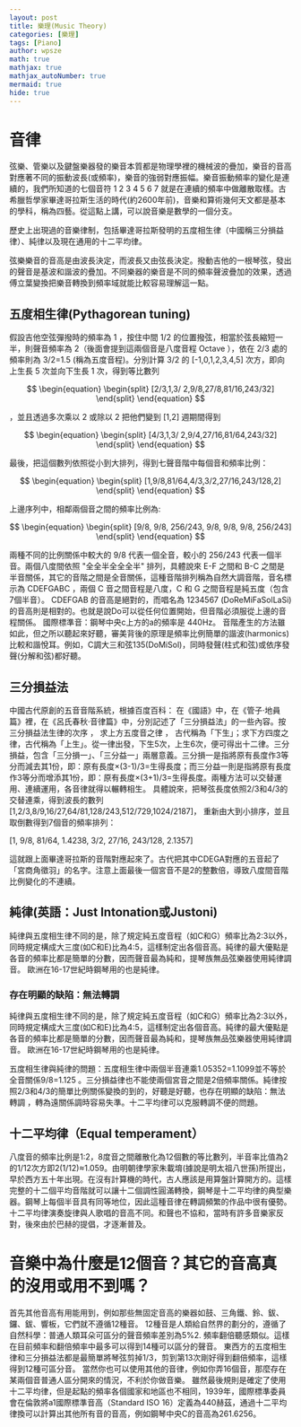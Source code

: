 ```yaml
---
layout: post
title: 樂理(Music Theory)
categories: [樂理]
tags: [Piano]
author: wpsze
math: true
mathjax: true
mathjax_autoNumber: true
mermaid: true
hide: true
---
```


# 音律

弦樂、管樂以及鍵盤樂器發的樂音本質都是物理學裡的機械波的疊加，樂音的音高對應著不同的振動波長(或頻率)，樂音的強弱對應振幅。樂音振動頻率的變化是連續的，我們所知道的七個音符 1 2 3 4 5 6 7 就是在連續的頻率中做離散取樣。古希臘哲學家畢達哥拉斯生活的時代(約2600年前)，音樂和算術幾何天文都是基本的學科，稱為四藝。從這點上講，可以說音樂是數學的一個分支。

歷史上出現過的音樂律制，包括畢達哥拉斯發明的五度相生律（中國稱三分損益律）、純律以及現在通用的十二平均律。

弦樂樂音的音高是由波長決定，而波長又由弦長決定。撥動吉他的一根琴弦，發出的聲音是基波和諧波的疊加。不同樂器的樂音是不同的頻率聲波疊加的效果，透過傅立葉變換把樂音轉換到頻率域就能比較容易理解這一點。

## 五度相生律(Pythagorean tuning)

假設吉他空弦彈撥時的頻率為 1 ，按住中間 1/2 的位置撥弦，相當於弦長縮短一半，則聲音頻率為 2（後面會提到這兩個音是八度音程 Octave ），依在 2/3 處的頻率則為 3/2=1.5 (稱為五度音程)。分別計算 3/2 的 [-1,0,1,2,3,4,5] 次方，即向上生長 5 次並向下生長 1 次，得到等比數列 

$$
\begin{equation}
\begin{split}
[2/3,1,3/ 2,9/8,27/8,81/16,243/32]
\end{split}
\end{equation}
$$

，並且透過多次乘以 2 或除以 2 把他們變到 [1,2] 週期間得到 

$$
\begin{equation}
\begin{split}
[4/3,1,3/ 2,9/4,27/16,81/64,243/32]
\end{split}
\end{equation}
$$

最後，把這個數列依照從小到大排列，得到七聲音階中每個音和頻率比例：

$$
\begin{equation}
\begin{split}
[1,9/8,81/64,4/3,3/2,27/16,243/128,2]
\end{split}
\end{equation}
$$

上邊序列中，相鄰兩個音之間的頻率比例為:

$$
\begin{equation}
\begin{split}
[9/8, 9/8, 256/243, 9/8, 9/8, 9/8, 256/243]
\end{split}
\end{equation}
$$

兩種不同的比例關係中較大的 9/8 代表一個全音，較小的 256/243 代表一個半音。兩個八度間依照 "全全半全全全半" 排列，具體說來 E-F 之間和 B-C 之間是半音關係，其它的音階之間是全音關係，這種音階排列稱為自然大調音階，音名標示為 CDEFGABC ，兩個 C 音之間音程是八度，C 和 G 之間音程是純五度（包含7個半音）。 CDEFGAB 的音高是絕對的，而唱名為 1234567 (DoReMiFaSolLaSi) 的音高則是相對的。也就是說Do可以從任何位置開始，但音階必須服從上邊的音程關係。
國際標準音：鋼琴中央c上方的a的頻率是 440Hz。
音階產生的方法雖如此，但之所以聽起來好聽，審美背後的原理是頻率比例簡單的諧波(harmonics)比較和諧悅耳。例如，C調大三和弦135(DoMiSol)，同時發聲(柱式和弦)或依序發聲(分解和弦)都好聽。

## 三分損益法

中國古代原創的五音音階系統，根據百度百科：
在《國語》中，在《管子·地員篇》裡，在《呂氏春秋·音律篇》中，分別記述了「三分損益法」的一些內容。按三分損益法生律的次序 ， 求上方五度音之律 ， 古代稱為「下生」；求下方四度之律，古代稱為「上生」。從一律出發，下生5次，上生6次，便可得出十二律。三分損益，包含「三分損一」、「三分益一」兩層意義。三分損一是指將原有長度作3等分而減去其1份，即：原有長度×(3-1)/3=生得長度；而三分益一則是指將原有長度作3等分而增添其1份，即：原有長度×(3+1)/3=生得長度。兩種方法可以交替運用、連續運用，各音律就得以輾轉相生。
具體說來，把琴弦長度依照2/3和4/3的交替連乘，得到波長的數列
[1,2/3,8/9,16/27,64/81,128/243,512/729,1024/2187]，
重新由大到小排序，並且取倒數得到7個音的頻率排列：

[1, 9/8, 81/64, 1.4238, 3/2, 27/16, 243/128, 2.1357]

這就跟上面畢達哥拉斯的音階對應起來了。古代把其中CDEGA對應的五音起了「宮商角徵羽」的名字。注意上面最後一個宮音不是2的整數倍，導致八度間音階比例變化的不連續。

## 純律(英語：Just Intonation或Justoni)

純律與五度相生律不同的是，除了規定純五度音程（如C和G）頻率比為2:3以外，同時規定構成大三度(如C和E)比為4:5，這樣制定出各個音高。純律的最大優點是各音的頻率比都是簡單的分數，因而聲音最為純和，提琴族無品弦樂器使用純律調音。 歐洲在16-17世紀時鋼琴用的也是純律。

### 存在明顯的缺陷：無法轉調

純律與五度相生律不同的是，除了規定純五度音程（如C和G）頻率比為2:3以外，同時規定構成大三度(如C和E)比為4:5，這樣制定出各個音高。純律的最大優點是各音的頻率比都是簡單的分數，因而聲音最為純和，提琴族無品弦樂器使用純律調音。 歐洲在16-17世紀時鋼琴用的也是純律。

五度相生律與純律的問題：五度相生律中兩個半音連乘1.05352=1.1099並不等於全音關係9/8=1.125 。三分損益律也不能使​​兩個宮音之間是2倍頻率關係。純律按照2/3和4/3的簡單比例關係變換的到的，好聽是好聽，也存在明顯的缺陷：無法轉調 ，轉為遠關係調時容易失準。十二平均律可以克服轉調不便的問題。

## 十二平均律（Equal temperament）

八度音的頻率比例是1:2，8度音之間離散化為12個數的等比數列，半音率比值為2的1/12次方即2(1/12)≈1.059。由明朝律學家朱載堉(據說是明太祖八世孫)所提出，早於西方五十年出現。在沒有計算機的時代，古人應該是用算盤計算開方的。這樣完整的十二個平均音階就可以讓十二個調性圓滿轉換，鋼琴是十二平均律的典型樂器。鋼琴上每個半音具有同等地位，因此這種音律在轉調頻繁的作品中很有優勢。十二平均律演奏旋律與人歌唱的音高不同。和聲也不協和，當時有許多音樂家反對，後來由於巴赫的提倡，才逐漸普及。

# 音樂中為什麼是12個音？其它的音高真的沒用或用不到嗎？

首先其他音高有用能用到，例如那些無固定音高的樂器如鼓、三角鐵、鈴、鈸、鑼、鈸、響板，它們就不遵循12種音。
12種音是人類給自然界的劃分的，遵循了自然科學：普通人類耳朵可區分的聲音頻率差別為5%2. 頻率翻倍聽感類似。這樣在目前頻率和翻倍頻率中最多可以得到14種可以區分的聲音。
東西方的五度相生律和三分損益法都是最簡單將琴弦剪掉1/3，剪到第13次剛好得到翻倍頻率，這樣得到12種可區分音。
當然你也可以使用其他的音律，例如你弄16個音，那麼存在某兩個音普通人區分開來的情況，不利於你做音樂。
雖然最後規則是確定了使用十二平均律，但是起點的頻率各個國家和地區也不相同，1939年，國際標準委員會在倫敦將a1國際標準音高（Standard ISO 16）定義為440赫茲，通過十二平均律換可以計算出其他所有音的音高，例如鋼琴中央C的音高為261.6256。


